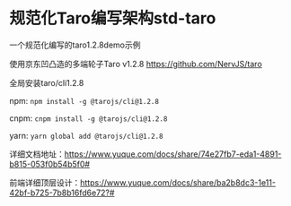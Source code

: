 # 规范化Taro编写架构std-taro
一个规范化编写的taro1.2.8demo示例

使用京东凹凸造的多端轮子Taro v1.2.8 https://github.com/NervJS/taro

全局安装taro/cli1.2.8 

npm: `npm install -g @tarojs/cli@1.2.8`

cnpm: `cnpm install -g @tarojs/cli@1.2.8`

yarn: `yarn global add @tarojs/cli@1.2.8`

详细文档地址：https://www.yuque.com/docs/share/74e27fb7-eda1-4891-b815-053f0b54b5f0#

前端详细顶层设计：https://www.yuque.com/docs/share/ba2b8dc3-1e11-42bf-b725-7b8b16fd6e72?#
